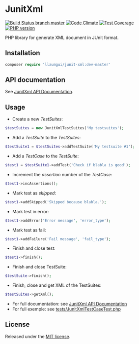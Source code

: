 # JunitXml
[![Build Status branch master](https://travis-ci.org/llaumgui/JunitXml.svg?branch=master)](https://travis-ci.org/llaumgui/JunitXml) [![Code Climate](https://codeclimate.com/github/llaumgui/JunitXml/badges/gpa.svg)](https://codeclimate.com/github/llaumgui/JunitXml) [![Test Coverage](https://codeclimate.com/github/llaumgui/JunitXml/badges/coverage.svg)](https://codeclimate.com/github/llaumgui/JunitXml/coverage) [![PHP version](https://badge.fury.io/ph/llaumgui%2Fjunit-xml.svg)](https://packagist.org/packages/llaumgui/junit-xml)

PHP library for generate XML document in JUnit format.


## Installation
~~~php
composer require 'llaumgui/junit-xml:dev-master'
~~~


## API documentation
See [JunitXml API Documentation](https://llaumgui.github.io/JunitXml/).


## Usage
* Create a new *TestSuites*:
~~~php
$testSuites = new JunitXmlTestSuites('My testsuites');
~~~
* Add a *TestSuite* to the *TestSuites*:
~~~php
$testSuite1 = $testSuites->addTestSuite('My testsuite #1');
~~~
* Add a *TestCase* to the *TestSuite*:
~~~php
$test1 = $testSuite1->addTest('Check if blabla is good');
~~~
* Increment the *assertion* number of the *TestCase*:
~~~php
$test1->incAssertions();
~~~
* Mark test as *skipped*:
~~~php
$test1->addSkipped('Skipped because blabla.');
~~~
* Mark test in error:
~~~php
$test1->addError('Error message', 'error_type');
~~~
* Mark test as fail:
~~~php
$test1->addFailure('Fail message', 'fail_type');
~~~
* Finish and close test:
~~~php
$test1->finish();
~~~
* Finish and close TestSuite:
~~~php
$testSuite->finish();
~~~
* Finish, close and get XML of the TestSuites:
~~~php
$testSuites->getXml();
~~~

* For full documentation: see [JunitXml API Documentation](https://llaumgui.github.io/JunitXml/)
* For full exemple: see  [tests/JunitXmlTestCaseTest.php](https://github.com/llaumgui/JunitXml/blob/master/tests/JunitXmlTestCaseTest.php)


## License
Released under the [MIT license](http://www.opensource.org/licenses/MIT).

